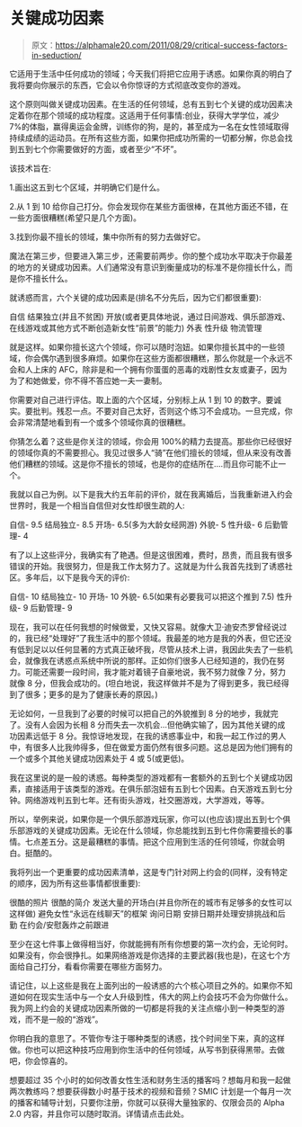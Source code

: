 # 关键成功因素

> 原文：<https://alphamale20.com/2011/08/29/critical-success-factors-in-seduction/>

它适用于生活中任何成功的领域；今天我们将把它应用于诱惑。如果你真的明白了我将要向你展示的东西，它会以令你惊讶的方式彻底改变你的游戏。

这个原则叫做关键成功因素。在生活的任何领域，总有五到七个关键的成功因素决定着你在那个领域的成功程度。这适用于任何事情:创业，获得大学学位，减少 7%的体脂，赢得奥运会金牌，训练你的狗，是的，甚至成为一名在女性领域取得持续成绩的运动员。在所有这些方面，如果你把成功所需的一切都分解，你总会找到五到七个你需要做好的方面，或者至少“不坏”。

该技术旨在:

1.画出这五到七个区域，并明确它们是什么。

2.从 1 到 10 给你自己打分。你会发现你在某些方面很棒，在其他方面还不错，在一些方面很糟糕(希望只是几个方面)。

3.找到你最不擅长的领域，集中你所有的努力去做好它。

魔法在第三步，但要进入第三步，还需要前两步。你的整个成功水平取决于你最差的地方的关键成功因素。人们通常没有意识到衡量成功的标准不是你擅长什么，而是你不擅长什么。

就诱惑而言，六个关键的成功因素是(排名不分先后，因为它们都很重要):

自信
结果独立(并且不贫困)
开放(或者更具体地说，通过日间游戏、俱乐部游戏、在线游戏或其他方式不断创造新女性“前景”的能力)
外表
性升级
物流管理

就是这样。如果你擅长这六个领域，你可以随时泡妞。如果你擅长其中的一些领域，你会偶尔遇到很多麻烦。如果你在这些方面都很糟糕，那么你就是一个永远不会和人上床的 AFC，除非是和一个拥有你蛋蛋的恶毒的戏剧性女友或妻子，因为为了和她做爱，你不得不答应她一夫一妻制。

你需要对自己进行评估。取上面的六个区域，分别标上从 1 到 10 的数字。要诚实。要批判。残忍一点。不要对自己太好，否则这个练习不会成功。一旦完成，你会非常清楚地看到有一个或多个领域你真的很糟糕。

你猜怎么着？这些是你关注的领域，你会用 100%的精力去提高。那些你已经很好的领域你真的不需要担心。我见过很多人“骑”在他们擅长的领域，但从来没有改善他们糟糕的领域。这是你不擅长的领域，也是你的症结所在....而且你可能不止一个。

我就以自己为例。以下是我大约五年前的评价，就在我离婚后，当我重新进入约会世界时，我是一个相当自信但对女性却很生疏的人:

自信- 9.5
结局独立- 8.5
开场- 6.5(多为大龄女经网游)
外貌- 5
性升级- 6
后勤管理- 4

有了以上这些评分，我确实有了艳遇。但是这很困难，费时，昂贵，而且我有很多错误的开始。我很努力，但是我工作太努力了。这就是为什么我首先找到了诱惑社区。多年后，以下是我今天的评价:

自信- 10
结局独立- 10
开场- 10
外貌- 6.5(如果有必要我可以把这个推到 7.5)
性升级- 9
后勤管理- 9

现在，我可以在任何我想的时候做爱，又快又容易。就像大卫·迪安杰罗曾经说过的，我已经“处理好”了我生活中的那个领域。我最差的地方是我的外表，但它还没有低到足以以任何显著的方式真正破坏我，尽管从技术上讲，我因此失去了一些机会，就像我在诱惑点系统中所说的那样。正如你们很多人已经知道的，我仍在努力。可能还需要一段时间，我才能对着镜子自豪地说，我不努力就像 7 分，努力就像 8 分，但我会成功的。(坦白地说，我这样做并不是为了得到更多，我已经得到了很多；更多的是为了健康长寿的原因。)

无论如何，一旦我到了必要的时候可以把自己的外貌推到 8 分的地步，我就完了。没有人会因为长相 8 分而失去一次机会...但他确实输了，因为其他关键的成功因素远低于 8 分。我惊讶地发现，在我的诱惑事业中，和我一起工作过的男人中，有很多人比我帅得多，但在做爱方面仍然有很多问题。这总是因为他们拥有的一个或多个其他关键成功因素处于 4 或 5(或更低)。

我在这里说的是一般的诱惑。每种类型的游戏都有一套额外的五到七个关键成功因素，直接适用于该类型的游戏。在俱乐部泡妞有五到七个因素。白天游戏五到七分钟。网络游戏判五到七年。还有街头游戏，社交圈游戏，大学游戏，等等。

所以，举例来说，如果你是一个俱乐部游戏玩家，你可以(也应该)提出五到七个俱乐部游戏的关键成功因素。无论在什么领域，你总能找到五到七件你需要擅长的事情。七点差五分。这是最糟糕的事情。把这个应用到生活的任何领域，你就会明白。挺酷的。

我将列出一个更重要的成功因素清单，这是专门针对网上约会的(同样，没有特定的顺序，因为所有这些事情都很重要):

很酷的照片
很酷的简介
发送大量的开场白(并且你所在的城市有足够多的女性可以这样做)
避免女性“永远在线聊天”的框架
询问日期
安排日期并处理安排挑战和后勤
在约会/安慰轰炸之前跟进

至少在这七件事上做得相当好，你就能拥有所有你想要的第一次约会，无论何时。如果没有，你会很挣扎。如果网络游戏是你选择的主要武器(我也是)，在这七个方面给自己打分，看看你需要在哪些方面努力。

请记住，以上这些是我在上面列出的一般诱惑的六个核心项目之外的。如果你不知道如何在现实生活中与一个女人升级到性，伟大的网上约会技巧不会为你做什么。我为网上约会的关键成功因素所做的一切都是将我的关注点缩小到一种类型的游戏，而不是一般的“游戏”。

你明白我的意思了。不管你专注于哪种类型的诱惑，找个时间坐下来，真的这样做。你也可以把这种技巧应用到你生活中的任何领域，从写书到获得黑带。去做吧，你会惊喜的。

想要超过 35 个小时的如何改善女性生活和财务生活的播客吗？想每月和我一起做两次教练吗？想要获得数小时基于技术的视频和音频？SMIC 计划是一个每月一次的播客和辅导计划，只要你注册，你就可以获得大量独家的、仅限会员的 Alpha 2.0 内容，并且你可以随时取消。详情请点击此处。